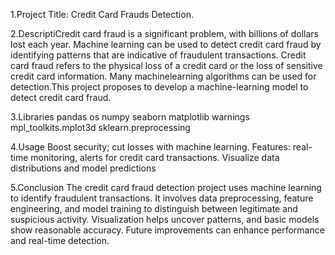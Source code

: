 1.Project Title:
Credit Card Frauds Detection.
  
2.DescriptiCredit card fraud is a significant problem, with billions of dollars lost each year.
Machine learning can be used to detect credit card fraud by identifying patterns that are indicative of fraudulent transactions. 
Credit card fraud refers to the physical loss of a credit card or the loss of sensitive credit card information.
Many machinelearning algorithms can be used for detection.This project proposes to develop a machine-learning model to detect credit card fraud. 

3.Libraries
pandas
os
numpy
seaborn
matplotlib
warnings
mpl_toolkits.mplot3d
sklearn.preprocessing  


4.Usage
Boost security; cut losses with machine learning.
Features: real-time monitoring, alerts for credit card transactions. Visualize data distributions and model predictions

5.Conclusion
The credit card fraud detection project uses machine learning to identify fraudulent transactions.
It involves data preprocessing, feature engineering, and model training to distinguish between legitimate and suspicious activity.
Visualization helps uncover patterns, and basic models show reasonable accuracy.
Future improvements can enhance performance and real-time detection.
